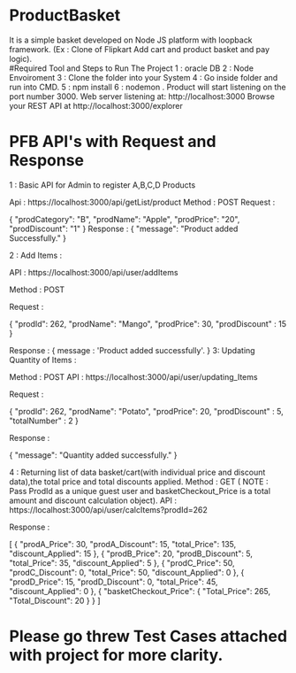 # ProductBasket
It is a simple basket developed on Node JS platform with loopback framework. (Ex : Clone of Flipkart Add cart and product basket and pay logic). <br />
#Required Tool and Steps to Run The Project
1 : oracle DB
2 : Node Envoiroment
3 : Clone the folder into your System
4 : Go inside folder and run into CMD.
5 : npm install
6 : nodemon .
Product will start listening on the port number 3000.
Web server listening at: http://localhost:3000
Browse your REST API at http://localhost:3000/explorer
# PFB API's with Request and Response
1 : Basic API for Admin to register A,B,C,D Products

Api : https://localhost:3000/api/getList/product
Method : POST
Request :

{
  "prodCategory": "B",
  "prodName": "Apple",
  "prodPrice": "20",
  "prodDiscount": "1"
}
Response :
{
    "message": "Product added Successfully."
}

2 : Add Items :

API : https://localhost:3000/api/user/addItems

Method : POST

Request :

{
  "prodId": 262,
  "prodName": "Mango",
  "prodPrice": 30,
  "prodDiscount" : 15
}

Response :
{
   message : 'Product added successfully'.
}
3: Updating Quantity of Items :

Method  : POST
API : https://localhost:3000/api/user/updating_Items

Request :

{
  "prodId": 262,
  "prodName": "Potato",
  "prodPrice": 20,
  "prodDiscount" : 5,
  "totalNumber" : 2
}

Response :

{
    "message": "Quantity added successfully."
}

4 : Returning list of data basket/cart(with individual price and discount data),the total price and total discounts applied.
Method : GET ( NOTE : Pass ProdId as a unique guest user and basketCheckout_Price is a total amount and discount calculation object).
API : https://localhost:3000/api/user/calcItems?prodId=262

Response :

[
    {
        "prodA_Price": 30,
        "prodA_Discount": 15,
        "total_Price": 135,
        "discount_Applied": 15
    },
    {
        "prodB_Price": 20,
        "prodB_Discount": 5,
        "total_Price": 35,
        "discount_Applied": 5
    },
    {
        "prodC_Price": 50,
        "prodC_Discount": 0,
        "total_Price": 50,
        "discount_Applied": 0
    },
    {
        "prodD_Price": 15,
        "prodD_Discount": 0,
        "total_Price": 45,
        "discount_Applied": 0
    },
    {
        "basketCheckout_Price": {
            "Total_Price": 265,
            "Total_Discount": 20
        }
    }
]

# Please go threw Test Cases attached with project for more clarity.
